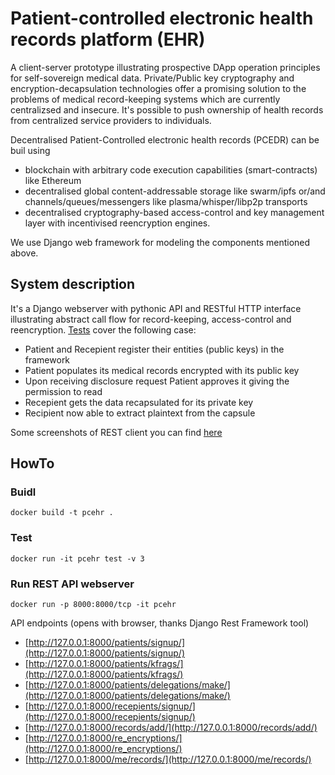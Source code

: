 # Patient-controlled electronic health records platform (EHR)

A client-server prototype illustrating prospective DApp operation principles for
self-sovereign medical data. Private/Public key cryptography and encryption-decapsulation
 technologies offer a promising solution to the problems of medical record-keeping 
 systems which are currently centralizsed and insecure.
It's possible to push ownership of health records from centralized service providers to individuals.

Decentralised Patient-Controlled electronic health records (PCEDR) can be buil using
* blockchain with arbitrary code execution capabilities (smart-contracts) like Ethereum
* decentralised global content-addressable storage like swarm/ipfs or/and channels/queues/messengers like plasma/whisper/libp2p transports
* decentralised cryptography-based access-control and key management layer with incentivised reencryption engines.

We use Django web framework for modeling the components mentioned above.

## System description
It's a Django webserver with pythonic API and RESTful HTTP interface illustrating abstract call flow for record-keeping, 
access-control and reencryption. [Tests](blob/master/re_encryption/tests/test_data_sending.py) cover the following case:
* Patient and Recepient register their entities (public keys) in the framework
* Patient populates its medical records encrypted with its public key
* Upon receiving disclosure request Patient approves it giving the permission to read
* Recepient gets the data recapsulated for its private key
* Recipient now able to extract plaintext from the capsule

Some screenshots of REST client you can find [here](img/)

## HowTo

### Buidl

```
docker build -t pcehr .
```

### Test

```
docker run -it pcehr test -v 3
```

### Run REST API webserver

```
docker run -p 8000:8000/tcp -it pcehr
```
API endpoints (opens with browser, thanks Django Rest Framework tool)
* [http://127.0.0.1:8000/patients/signup/](http://127.0.0.1:8000/patients/signup/)
* [http://127.0.0.1:8000/patients/kfrags/](http://127.0.0.1:8000/patients/kfrags/)
* [http://127.0.0.1:8000/patients/delegations/make/](http://127.0.0.1:8000/patients/delegations/make/)
* [http://127.0.0.1:8000/recepients/signup/](http://127.0.0.1:8000/recepients/signup/)
* [http://127.0.0.1:8000/records/add/](http://127.0.0.1:8000/records/add/)
* [http://127.0.0.1:8000/re_encryptions/](http://127.0.0.1:8000/re_encryptions/)
* [http://127.0.0.1:8000/me/records/](http://127.0.0.1:8000/me/records/)
